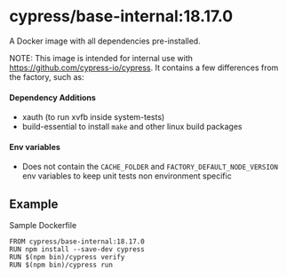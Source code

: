 # cypress/base-internal:18.17.0

A Docker image with all dependencies pre-installed.

NOTE: This image is intended for internal use with https://github.com/cypress-io/cypress. It contains a few differences from the factory, such as:

#### Dependency Additions
* xauth (to run xvfb inside system-tests)
* build-essential to install `make` and other linux build packages

#### Env variables
* Does not contain the `CACHE_FOLDER` and `FACTORY_DEFAULT_NODE_VERSION` env variables to keep unit tests non environment specific

## Example

Sample Dockerfile

```
FROM cypress/base-internal:18.17.0
RUN npm install --save-dev cypress
RUN $(npm bin)/cypress verify
RUN $(npm bin)/cypress run
```
